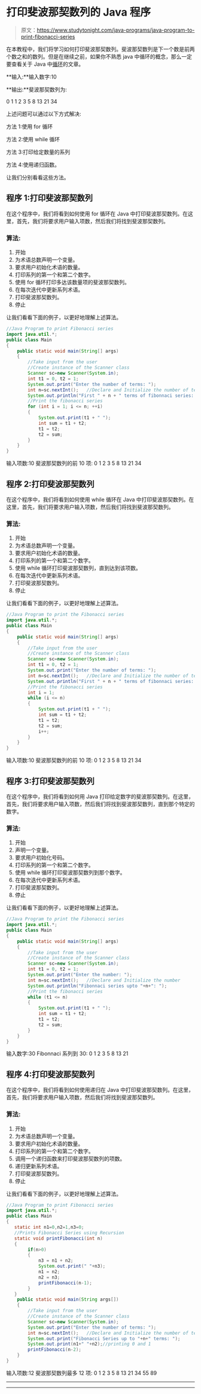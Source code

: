 # 打印斐波那契数列的 Java 程序

> 原文：<https://www.studytonight.com/java-programs/java-program-to-print-fibonacci-series>

在本教程中，我们将学习如何打印斐波那契数列。斐波那契数列是下一个数是前两个数之和的数列。但是在继续之前，如果你不熟悉 java 中循环的概念，那么一定要查看关于 Java 中[循环](https://www.studytonight.com/java/loops-in-java.php)的文章。

**输入:**输入数字:10

**输出:**斐波那契数列为:

0 1 1 2 3 5 8 13 21 34

上述问题可以通过以下方式解决:

方法 1:使用 for 循环

方法 2:使用 while 循环

方法 3:打印给定数量的系列

方法 4:使用递归函数。

让我们分别看看这些方法。

## 程序 1:打印斐波那契数列

在这个程序中，我们将看到如何使用 for 循环在 Java 中打印斐波那契数列。在这里，首先，我们将要求用户输入项数，然后我们将找到斐波那契数列。

### 算法:

1.  开始
2.  为术语总数声明一个变量。
3.  要求用户初始化术语的数量。
4.  打印系列的第一个和第二个数字。
5.  使用 for 循环打印多达该数量项的斐波那契数列。
6.  在每次迭代中更新系列术语。
7.  打印斐波那契数列。
8.  停止

让我们看看下面的例子，以更好地理解上述算法。

```java
//Java Program to print Fibonacci series
import java.util.*;
public class Main
{
    public static void main(String[] args) 
    {
        //Take input from the user
        //Create instance of the Scanner class
        Scanner sc=new Scanner(System.in);
        int t1 = 0, t2 = 1;
        System.out.print("Enter the number of terms: ");
        int n=sc.nextInt();   //Declare and Initialize the number of terms
        System.out.println("First " + n + " terms of fibonnaci series: ");
        //Print the fibonacci series
        for (int i = 1; i <= n; ++i)
        {
            System.out.print(t1 + " ");
            int sum = t1 + t2;
            t1 = t2;
            t2 = sum;
        }
    }
}
```

输入项数:10
斐波那契数列的前 10 项:
0 1 2 3 5 8 13 21 34

## 程序 2:打印斐波那契数列

在这个程序中，我们将看到如何使用 while 循环在 Java 中打印斐波那契数列。在这里，首先，我们将要求用户输入项数，然后我们将找到斐波那契数列。

### 算法:

1.  开始
2.  为术语总数声明一个变量。
3.  要求用户初始化术语的数量。
4.  打印系列的第一个和第二个数字。
5.  使用 while 循环打印斐波那契数列，直到达到该项数。
6.  在每次迭代中更新系列术语。
7.  打印斐波那契数列。
8.  停止

让我们看看下面的例子，以更好地理解上述算法。

```java
//Java Program to print the Fibonacci series
import java.util.*;
public class Main
{
    public static void main(String[] args) 
    {
        //Take input from the user
        //Create instance of the Scanner class
        Scanner sc=new Scanner(System.in);
        int t1 = 0, t2 = 1;
        System.out.print("Enter the number of terms: ");
        int n=sc.nextInt();   //Declare and Initialize the number of terms
        System.out.println("First " + n + " terms of fibonnaci series: ");
        //Print the fibonacci series
        int i = 1; 
        while (i <= n)
        {
            System.out.print(t1 + " ");
            int sum = t1 + t2;
            t1 = t2;
            t2 = sum;
            i++;
        }
    }
}
```

输入项数:10
斐波那契数列的前 10 项:
0 1 2 3 5 8 13 21 34

## 程序 3:打印斐波那契数列

在这个程序中，我们将看到如何用 Java 打印给定数字的斐波那契数列。在这里，首先，我们将要求用户输入项数，然后我们将找到斐波那契数列，直到那个特定的数字。

### 算法:

1.  开始
2.  声明一个变量。
3.  要求用户初始化号码。
4.  打印系列的第一个和第二个数字。
5.  使用 while 循环打印斐波那契数列到那个数字。
6.  在每次迭代中更新系列术语。
7.  打印斐波那契数列。
8.  停止

让我们看看下面的例子，以更好地理解上述算法。

```java
//Java Program to print the Fibonacci series
import java.util.*;
public class Main
{
    public static void main(String[] args) 
    {
        //Take input from the user
        //Create instance of the Scanner class
        Scanner sc=new Scanner(System.in);
        int t1 = 0, t2 = 1;
        System.out.print("Enter the number: ");
        int n=sc.nextInt();   //Declare and Initialize the number
        System.out.println("Fibonnaci series upto "+n+": ");
        //Print the fibonacci series
        while (t1 <= n)
        {
            System.out.print(t1 + " ");
            int sum = t1 + t2;
            t1 = t2;
            t2 = sum;
        }
    }
}
```

输入数字:30
Fibonnaci 系列到 30:
0 1 2 3 5 8 13 21

## 程序 4:打印斐波那契数列

在这个程序中，我们将看到如何使用递归在 Java 中打印斐波那契数列。在这里，首先，我们将要求用户输入项数，然后我们将找到斐波那契数列。

### 算法:

1.  开始
2.  为术语总数声明一个变量。
3.  要求用户初始化术语的数量。
4.  打印系列的第一个和第二个数字。
5.  调用一个递归函数来打印斐波那契数列的项数。
6.  递归更新系列术语。
7.  打印斐波那契数列。
8.  停止

让我们看看下面的例子，以更好地理解上述算法。

```java
//Java Program to print Fibonacci series
import java.util.*;
public class Main
{  
   static int n1=0,n2=1,n3=0;   
   //Prints Fibonacci Series using Recursion 
   static void printFibonacci(int n)
   {    
        if(n>0)
        {    
            n3 = n1 + n2;    
            System.out.print(" "+n3);   
            n1 = n2;    
            n2 = n3;    
            printFibonacci(n-1);   
        }    
   }    
    public static void main(String args[])
    {    
        //Take input from the user
        //Create instance of the Scanner class
        Scanner sc=new Scanner(System.in);
        System.out.print("Enter the number of terms: ");
        int n=sc.nextInt();   //Declare and Initialize the number of terms
        System.out.print("Fibonacci Series up to "+n+" terms: ");
        System.out.print(n1+" "+n2);//printing 0 and 1    
        printFibonacci(n-2);
    }  
} 
```

输入项数:12
斐波那契数列最多 12 项:
0 1 2 3 5 8 13 21 34 55 89

* * *

* * *